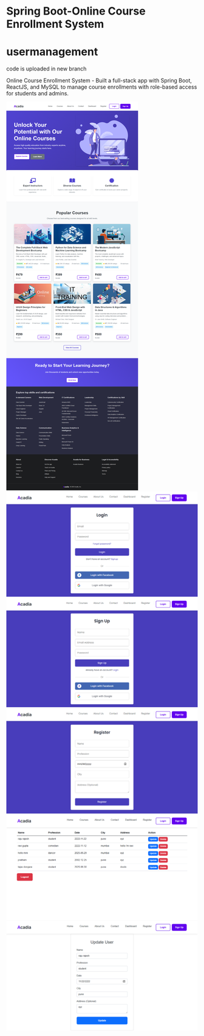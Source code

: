 # Spring Boot-Online Course Enrollment System
# usermanagement
code is uploaded in new branch

Online Course Enrollment System - Built a full-stack app with Spring Boot, ReactJS, and MySQL to manage course enrollments with role-based access for students and admins.

<img src='1.png'>
<img src='2.png'>
<img src='3.png'>
<img src='4.png'>
<img src='5.png'>
<img src='6.png'>
